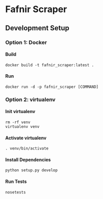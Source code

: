 # Fafnir Scraper

## Development Setup

### Option 1: Docker
#### Build
`docker build -t fafnir_scraper:latest .`

#### Run
`docker run -d -p fafnir_scraper [COMMAND]`

### Option 2: virtualenv
#### Init virtualenv
```shell
rm -rf venv
virtualenv venv
```
#### Activate virtualenv
`. venv/bin/activate`

#### Install Dependencies
`python setup.py develop`

#### Run Tests
`nosetests`
